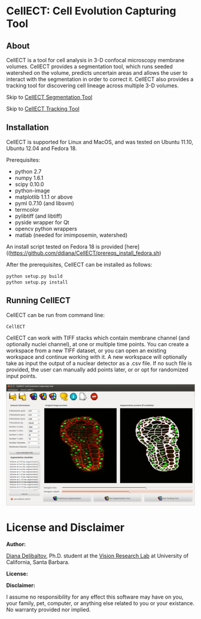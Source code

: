 CellECT: Cell Evolution Capturing Tool
======================================

About
-----

CellECT is a tool for cell analysis in 3-D confocal microscopy membrane volumes. CellECT provides a segmentation tool, which runs seeded watershed on the volume, predicts uncertain areas and allows the user to interact with the segmentation in order to correct it. CellECT also provides a tracking tool for discovering cell lineage across multiple 3-D volumes.

Skip to [CellECT Segmentation Tool](https://github.com/ddiana/CellECT/seg_tool)

Skip to [CellECT Tracking Tool](https://github.com/ddiana/CellECT/track_tool)

Installation
------------

CellECT is supported for Linux and MacOS, and was tested on Ubuntu 11.10, Ubuntu 12.04 and Fedora 18.

Prerequisites:

* python 2.7
* numpy 1.6.1
* scipy 0.10.0
* python-image
* matplotlib 1.1.1 or above
* pyml 0.7.10 (and libsvm)
* termcolor
* pylibtiff (and libtiff)
* pyside wrapper for Qt
* opencv python wrappers
* matlab (needed for imimposemin, watershed)

An install script tested on Fedora 18 is provided [here]((https://github.com/ddiana/CellECT/prereqs_install_fedora.sh)

After the prerequisites, CellECT can be installed as follows:

```
python setup.py build
python setup.py install
```

Running CellECT
----------------

CellECT can be run from command line:

```
CellECT
```


CellECT can work with TIFF stacks which contain membrane channel (and optionally nuclei channel), at one or multiple time points. You can create a workspace from a new TIFF dataset, or you can open an existing workspace and continue working with it. A new workspace will optionally take as input the output of a nuclear detector as a .csv file. If no such file is provided, the user can manually add points later, or or opt for randomized input points.

![CellECT Segmentation Tool](CellECT/doc/md_figures/CellECT.png "CellECT: Cell Evolution Capturing Tool")



License and Disclaimer
======================

**Author:**

[Diana Delibaltov](http://ece.ucsb.edu/~diana), Ph.D. student at the [Vision Research Lab](http://vision.ece.ucsb.edu) at University of California, Santa Barbara.


**License:**


**Disclaimer:**

I assume no responsibility for any effect this software may have on you,
your family, pet, computer, or anything else related to you or your existance.
No warranty provided nor implied.

